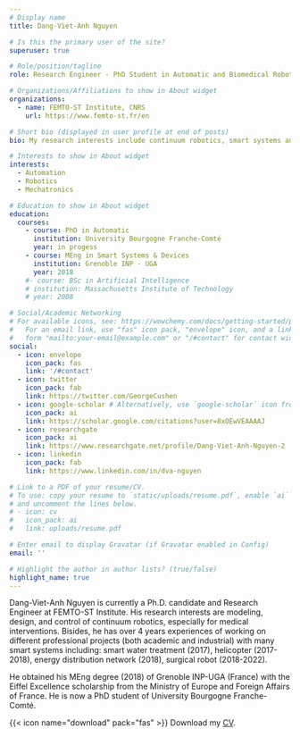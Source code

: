 ```yaml
---
# Display name
title: Dang-Viet-Anh Nguyen

# Is this the primary user of the site?
superuser: true

# Role/position/tagline
role: Research Engineer - PhD Student in Automatic and Biomedical Robotics

# Organizations/Affiliations to show in About widget
organizations:
  - name: FEMTO-ST Institute, CNRS
    url: https://www.femto-st.fr/en

# Short bio (displayed in user profile at end of posts)
bio: My research interests include continuum robotics, smart systems and devices.

# Interests to show in About widget
interests:
  - Automation
  - Robotics
  - Mechatronics

# Education to show in About widget
education:
  courses:
    - course: PhD in Automatic
      institution: University Bourgogne Franche-Comté
      year: in progess
    - course: MEng in Smart Systems & Devices
      institution: Grenoble INP - UGA
      year: 2018
    #- course: BSc in Artificial Intelligence
    # institution: Massachusetts Institute of Technology
    # year: 2008

# Social/Academic Networking
# For available icons, see: https://wowchemy.com/docs/getting-started/page-builder/#icons
#   For an email link, use "fas" icon pack, "envelope" icon, and a link in the
#   form "mailto:your-email@example.com" or "/#contact" for contact widget.
social:
  - icon: envelope
    icon_pack: fas
    link: '/#contact'
  - icon: twitter
    icon_pack: fab
    link: https://twitter.com/GeorgeCushen
  - icon: google-scholar # Alternatively, use `google-scholar` icon from `ai` icon pack
    icon_pack: ai
    link: https://scholar.google.com/citations?user=8xOEwVEAAAAJ
  - icon: researchgate
    icon_pack: ai
    link: https://www.researchgate.net/profile/Dang-Viet-Anh-Nguyen-2
  - icon: linkedin
    icon_pack: fab
    link: https://www.linkedin.com/in/dva-nguyen

# Link to a PDF of your resume/CV.
# To use: copy your resume to `static/uploads/resume.pdf`, enable `ai` icons in `params.toml`,
# and uncomment the lines below.
# - icon: cv
#   icon_pack: ai
#   link: uploads/resume.pdf

# Enter email to display Gravatar (if Gravatar enabled in Config)
email: ''

# Highlight the author in author lists? (true/false)
highlight_name: true
---
```


Dang-Viet-Anh Nguyen is currently a Ph.D. candidate and Research Engineer at FEMTO-ST Institute. His research interests are modeling, design, and control of continuum robotics, especially for medical interventions. Bisides, he has over 4 years experiences of working on different professional projects (both academic and industrial) with many smart systems including: smart water treatment (2017), helicopter (2017-2018), energy distribution network (2018), surgical robot (2018-2022).

He obtained his MEng degree (2018) of Grenoble INP-UGA (France) with the Eiffel Excellence scholarship from the Ministry of Europe and Foreign Affairs of France. He is now a PhD student of University Bourgogne Franche-Comté.

{{< icon name="download" pack="fas" >}} Download my [CV](https://dvanguyen.netlify.app/uploads/resume.pdf).
